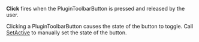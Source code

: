 **Click** fires when the PluginToolbarButton is pressed and released by the user.

Clicking a PluginToolbarButton causes the state of the button to toggle. Call [SetActive](https://developer.roblox.com/en-us/api-reference/function/PluginToolbarButton/SetActive) to manually set the state of the button.